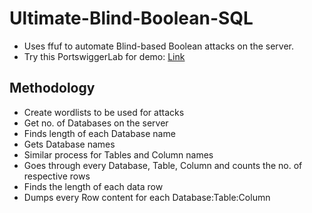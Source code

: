 # Ultimate-Blind-Boolean-SQL

- Uses ffuf to automate Blind-based Boolean attacks on the server.
- Try this PortswiggerLab for demo: [Link](https://portswigger.net/web-security/sql-injection/blind/lab-conditional-responses)

## Methodology
- Create wordlists to be used for attacks
- Get no. of Databases on the server
- Finds length of each Database name
- Gets Database names
- Similar process for Tables and Column names
- Goes through every Database, Table, Column and counts the no. of respective rows
- Finds the length of each data row
- Dumps every Row content for each Database:Table:Column 
